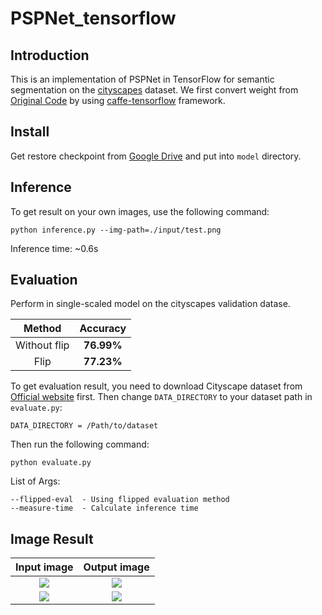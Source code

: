 # PSPNet_tensorflow
## Introduction
  This is an implementation of PSPNet in TensorFlow for semantic segmentation on the [cityscapes](https://www.cityscapes-dataset.com/) dataset. We first convert weight from [Original Code](https://github.com/hszhao/PSPNet) by using [caffe-tensorflow](https://github.com/ethereon/caffe-tensorflow) framework.

## Install
Get restore checkpoint from [Google Drive](https://drive.google.com/drive/folders/0B9CKOTmy0DyacmNpNlhyb1lmbU0?usp=sharing) and put into `model` directory.

## Inference
To get result on your own images, use the following command:
```
python inference.py --img-path=./input/test.png
```
Inference time:  ~0.6s 

## Evaluation
Perform in single-scaled model on the cityscapes validation datase.

| Method | Accuracy |  
|:-------:|:----------:|
| Without flip| **76.99%** |
| Flip        | **77.23%** |

To get evaluation result, you need to download Cityscape dataset from [Official website](https://www.cityscapes-dataset.com/) first. Then change `DATA_DIRECTORY` to your dataset path in `evaluate.py`:
```
DATA_DIRECTORY = /Path/to/dataset
```

Then run the following command: 
```
python evaluate.py
```
List of Args:
```
--flipped-eval  - Using flipped evaluation method
--measure-time  - Calculate inference time
```
## Image Result
Input image                |  Output image
:-------------------------:|:-------------------------:
![](https://github.com/hellochick/PSPNet_tensorflow/blob/master/input/test.png)  |  ![](https://github.com/hellochick/PSPNet_tensorflow/blob/master/output/test.png)
![](https://github.com/hellochick/PSPNet_tensorflow/blob/master/input/test2.png)  |  ![](https://github.com/hellochick/PSPNet_tensorflow/blob/master/output/test2.png)
